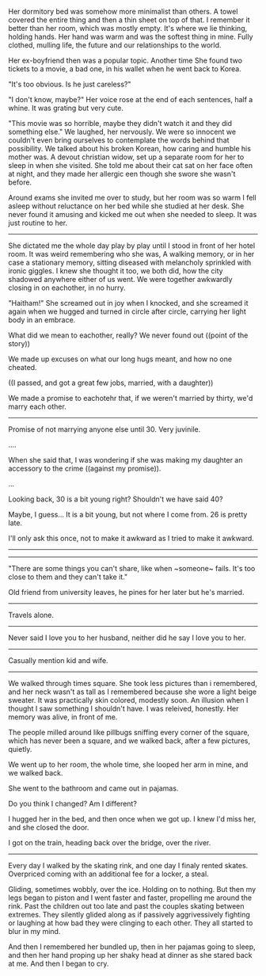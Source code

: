 Her dormitory bed was somehow more minimalist than others. A towel covered the entire thing and then a thin sheet on top of that. I remember it better than her room, which was mostly empty. It's where we lie thinking, holding hands. Her hand was warm and was the softest thing in mine. Fully clothed, mulling life, the future and our relationships to the world.

Her ex-boyfriend then was a popular topic. Another time She found two tickets to a movie, a bad one, in his wallet when he went back to Korea.

"It's too obvious. Is he just careless?"

"I don't know, maybe?" Her voice rose at the end of each sentences, half a whine. It was grating but very cute.

"This movie was so horrible, maybe they didn't watch it and they did something else." We laughed, her nervously. We were so innocent we couldn't even bring ourselves to contemplate the words behind that possibility. We talked about his broken Korean, how caring and humble his mother was. A devout christian widow, set up a separate room for her to sleep in when she visited. She told me about their cat sat on her face often at night, and they made her allergic een though she swore she wasn't before.


Around exams she invited me over to study, but her room was so warm I fell asleep without reluctance on her bed while she studied at her desk. She never found it amusing and kicked me out when she needed to sleep. It was just routine to her.


----------------

She dictated me the whole day play by play until I stood in front of her hotel room. It was weird remembering who she was, A walking memory, or in her case a stationary memory, sitting diseased with melancholy sprinkled with ironic giggles. I knew she thought it too, we both did, how the city shadowed anywhere either of us went. We were together awkwardly closing in on eachother, in no hurry.

"Haitham!" She screamed out in joy when I knocked, and she screamed it again when we hugged and turned in circle after circle, carrying her light body in an embrace. 

















































What did we mean to eachother, really? We never found out ((point of the story))




We made up excuses on what our long hugs meant, and how no one cheated.

((I passed, and got a great few jobs, married, with a daughter))



We made a promise to eachotehr that, if we weren't married by thirty, we'd marry each other.

----

Promise of not marrying anyone else until 30. Very juvinile.

....

When she said that, I was wondering if she was making my daughter an accessory to the crime ((against my promise)).

...

Looking back, 30 is a bit young right? Shouldn't we have said 40?

Maybe, I guess... It is a bit young, but not where I come from. 26 is pretty late.

I'll only ask this once, not to make it awkward as I tried to make it awkward.

-------








-------------

"There are some things you can't share, like when ~someone~ fails. It's too close to them and they can't take it."

Old friend from university leaves, he pines for her later but he's married.

-----------

Travels alone.

----------

Never said I love you to her husband, neither did he say I love you to her.

----------

Casually mention kid and wife.


-----------

We walked through times square. She took less pictures than i remembered, and her neck wasn't as tall as I remembered because she wore a light beige sweater. It was practically skin colored, modestly soon. An illusion when I thought I saw something I shouldn't have. I was releived, honestly. Her memory was alive, in front of me.

The people milled around like pillbugs sniffing every corner of the square, which has never been a square, and we walked back, after a few pictures, quietly.







We went up to her room, the whole time, she looped her arm in mine, and we walked back. 

She went to the bathroom and came out in pajamas.

Do you think I changed? Am I different?

I hugged her in the bed, and then once when we got up. I knew I'd miss her, and she closed the door.

I got on the train, heading back over the bridge, over the river. 

-------------------

Every day I walked by the skating rink, and one day I finaly rented skates. Overpriced coming with an additional fee for a locker, a steal.

Gliding, sometimes wobbly, over the ice. Holding on to nothing. But then my legs began to piston and I went faster and faster, propelling me around the rink. Past the children out too late and past the couples skating between extremes. They silently glided along as if passively aggrivessively fighting or laughing at how bad they were clinging to each other. They all started to blur in my mind.

And then I remembered her bundled up, then in her pajamas going to sleep, and then her hand proping up her shaky head at dinner as she stared back at me. And then I began to cry.









